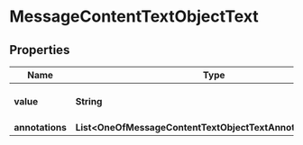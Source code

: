 # MessageContentTextObjectText

## Properties
Name | Type | Description | Notes
------------ | ------------- | ------------- | -------------
**value** | **String** | The data that makes up the text. | 
**annotations** | **List&lt;OneOfMessageContentTextObjectTextAnnotationsItems&gt;** |  | 
